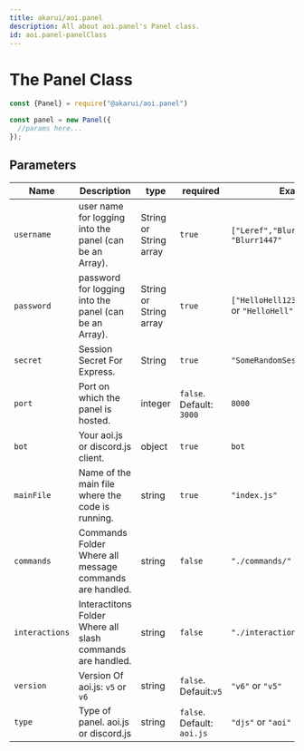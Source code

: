 ```yaml
---
title: akarui/aoi.panel
description: All about aoi.panel's Panel class.
id: aoi.panel-panelClass
---
```


# The Panel Class

```javascript
const {Panel} = require("@akarui/aoi.panel")

const panel = new Panel({
  //params here...
});
```

## Parameters

| Name | Description | type | required| Example |
| -------- | -------- | -------- | -------- | -------- |
| `username` | user name for logging into the panel (can be an Array). | String or String array | `true` | `["Leref","Blurr","Ayaka"]` or `"Blurr1447"`
| `password` | password for logging into the panel (can be an Array). | String or String array | `true` | `["HelloHell123","abcd","123"]` or `"HelloHell"`
| `secret` | Session Secret For Express. | String | `true` | `"SomeRandomSessionSecret"`
| `port` | Port on which the panel is hosted. | integer | `false`. Default: `3000` | `8000`
| `bot` | Your aoi.js or discord.js client. | object | `true` | `bot`
| `mainFile` | Name of the main file where the code is running. | string | `true` | `"index.js"`
| `commands` | Commands Folder Where all message commands are handled. | string | `false` | `"./commands/"`|
| `interactions` | Interactitons Folder Where all slash commands are handled. | string | `false` | `"./interactions/"` |
|`version`| Version Of aoi.js: `v5` or `v6` | string | `false`. Defauit:`v5`| `"v6"` or `"v5"`|
|`type`| Type of panel. aoi.js or discord.js | string | `false`. Default: `aoi.js` | `"djs"` or `"aoi"`|
